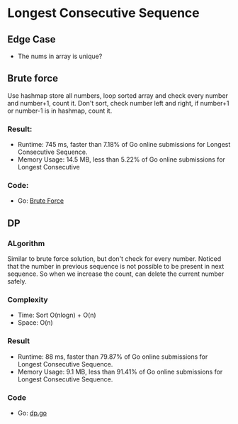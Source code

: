 # Longest Consecutive Sequence


## Edge Case

- The nums in array is unique?

## Brute force

Use hashmap store all numbers, loop sorted array and check every number and number+1, count it.
Don't sort, check number left and right, if number+1 or number-1 is in hashmap, count it.

### Result:

- Runtime: 745 ms, faster than 7.18% of Go online submissions for Longest Consecutive Sequence.
- Memory Usage: 14.5 MB, less than 5.22% of Go online submissions for Longest Consecutive

### Code: 

- Go: [Brute Force](#maingo)

## DP


### ALgorithm

Similar to brute force solution, but don't check for every number.
Noticed that the number in previous sequence is not possible to be present in next sequence. So when we increase the count, can delete the current number safely.

### Complexity

- Time: Sort O(nlogn) + O(n)
- Space: O(n)

### Result

- Runtime: 88 ms, faster than 79.87% of Go online submissions for Longest Consecutive Sequence.
- Memory Usage: 9.1 MB, less than 91.41% of Go online submissions for Longest Consecutive Sequence.

### Code

- Go: [dp.go](#dpgo)


